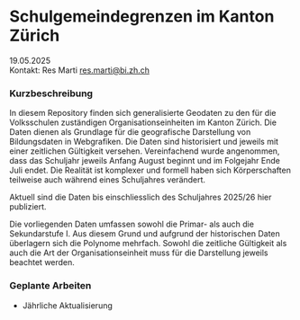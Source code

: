 # Schulgemeindegrenzen im Kanton Zürich

19.05.2025  
Kontakt: Res Marti <res.marti@bi.zh.ch>

### Kurzbeschreibung
In diesem Repository finden sich generalisierte Geodaten zu den für die Volksschulen zuständigen Organisationseinheiten im Kanton Zürich. Die Daten dienen als Grundlage für die geografische Darstellung von Bildungsdaten in Webgrafiken. Die Daten sind historisiert und jeweils mit einer zeitlichen Gültigkeit versehen. Vereinfachend wurde angenommen, dass das Schuljahr jeweils Anfang August beginnt und im Folgejahr Ende Juli endet. Die Realität ist komplexer und formell haben sich Körperschaften teilweise auch während eines Schuljahres verändert.

Aktuell sind die Daten bis einschliesslich des Schuljahres 2025/26 hier publiziert.

Die vorliegenden Daten umfassen sowohl die Primar- als auch die Sekundarstufe I. Aus diesem Grund und aufgrund der historischen Daten überlagern sich die Polynome mehrfach. Sowohl die zeitliche Gültigkeit als auch die Art der Organisationseinheit muss für die Darstellung jeweils beachtet werden.

### Geplante Arbeiten
- Jährliche Aktualisierung


